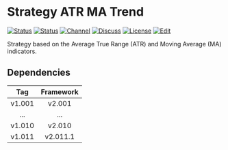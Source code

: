 # Strategy ATR MA Trend

[![Status][gha-image-check-master]][gha-link-check-master]
[![Status][gha-image-compile-master]][gha-link-compile-master]
[![Channel][tg-channel-image]][tg-channel-link]
[![Discuss][gh-discuss-badge]][gh-discuss-link]
[![License][license-image]][license-link]
[![Edit][gh-edit-badge]][gh-edit-link]

Strategy based on the Average True Range (ATR) and Moving Average (MA) indicators.

## Dependencies

| Tag      | Framework |
|:--------:|:---------:|
| v1.001   | v2.001    |
| ...      | ...       |
| v1.010   | v2.010    |
| v1.011   | v2.011.1  |

<!-- Named links -->

[gh-discuss-badge]: https://img.shields.io/badge/Discussions-Q&A-blue.svg?logo=github
[gh-discuss-link]: https://github.com/EA31337/EA31337-Strategies/discussions

[gh-edit-badge]: https://img.shields.io/badge/GitHub-edit-purple.svg?logo=github
[gh-edit-link]: https://github.dev/EA31337/Strategy-ATR_MA_Trend

[gha-link-check-master]: https://github.com/EA31337/Strategy-ATR_MA_Trend/actions?query=workflow:Check+branch%3Amaster
[gha-image-check-master]: https://github.com/EA31337/Strategy-ATR_MA_Trend/workflows/Check/badge.svg?branch=master
[gha-link-compile-master]: https://github.com/EA31337/Strategy-ATR_MA_Trend/actions?query=workflow:Compile+branch%3Amaster
[gha-image-compile-master]: https://github.com/EA31337/Strategy-ATR_MA_Trend/workflows/Compile/badge.svg?branch=master

[tg-channel-image]: https://img.shields.io/badge/Telegram-join-0088CC.svg?logo=telegram
[tg-channel-link]: https://t.me/EA31337

[license-image]: https://img.shields.io/github/license/EA31337/EA31337-Strategies.svg
[license-link]: https://tldrlegal.com/license/gnu-general-public-license-v3-(gpl-3)
